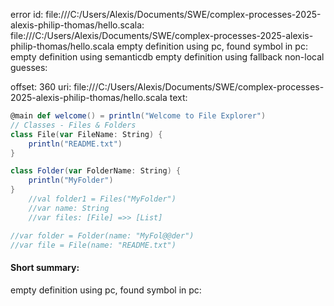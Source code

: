 error id: file:///C:/Users/Alexis/Documents/SWE/complex-processes-2025-alexis-philip-thomas/hello.scala:
file:///C:/Users/Alexis/Documents/SWE/complex-processes-2025-alexis-philip-thomas/hello.scala
empty definition using pc, found symbol in pc: 
empty definition using semanticdb
empty definition using fallback
non-local guesses:

offset: 360
uri: file:///C:/Users/Alexis/Documents/SWE/complex-processes-2025-alexis-philip-thomas/hello.scala
text:
```scala
@main def welcome() = println("Welcome to File Explorer")
// Classes - Files & Folders
class File(var FileName: String) {
    println("README.txt")
}

class Folder(var FolderName: String) {
    println("MyFolder")
}
    //val folder1 = Files("MyFolder")
    //var name: String
    //var files: [File] =>> [List]

//var folder = Folder(name: "MyFol@@der")
//var file = File(name: "README.txt")

```


#### Short summary: 

empty definition using pc, found symbol in pc: 
